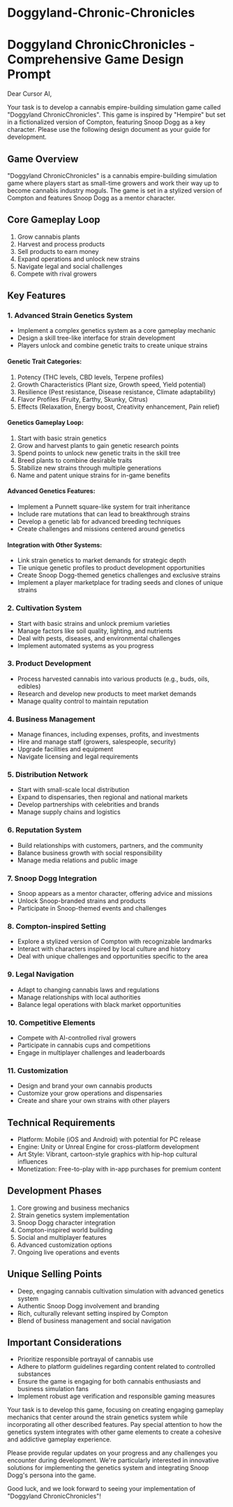 # Doggyland-Chronic-Chronicles

# Doggyland ChronicChronicles - Comprehensive Game Design Prompt

Dear Cursor AI,

Your task is to develop a cannabis empire-building simulation game called "Doggyland ChronicChronicles". This game is inspired by "Hempire" but set in a fictionalized version of Compton, featuring Snoop Dogg as a key character. Please use the following design document as your guide for development.

## Game Overview
"Doggyland ChronicChronicles" is a cannabis empire-building simulation game where players start as small-time growers and work their way up to become cannabis industry moguls. The game is set in a stylized version of Compton and features Snoop Dogg as a mentor character.

## Core Gameplay Loop
1. Grow cannabis plants
2. Harvest and process products
3. Sell products to earn money
4. Expand operations and unlock new strains
5. Navigate legal and social challenges
6. Compete with rival growers

## Key Features

### 1. Advanced Strain Genetics System
- Implement a complex genetics system as a core gameplay mechanic
- Design a skill tree-like interface for strain development
- Players unlock and combine genetic traits to create unique strains

#### Genetic Trait Categories:
1. Potency (THC levels, CBD levels, Terpene profiles)
2. Growth Characteristics (Plant size, Growth speed, Yield potential)
3. Resilience (Pest resistance, Disease resistance, Climate adaptability)
4. Flavor Profiles (Fruity, Earthy, Skunky, Citrus)
5. Effects (Relaxation, Energy boost, Creativity enhancement, Pain relief)

#### Genetics Gameplay Loop:
1. Start with basic strain genetics
2. Grow and harvest plants to gain genetic research points
3. Spend points to unlock new genetic traits in the skill tree
4. Breed plants to combine desirable traits
5. Stabilize new strains through multiple generations
6. Name and patent unique strains for in-game benefits

#### Advanced Genetics Features:
- Implement a Punnett square-like system for trait inheritance
- Include rare mutations that can lead to breakthrough strains
- Develop a genetic lab for advanced breeding techniques
- Create challenges and missions centered around genetics

#### Integration with Other Systems:
- Link strain genetics to market demands for strategic depth
- Tie unique genetic profiles to product development opportunities
- Create Snoop Dogg-themed genetics challenges and exclusive strains
- Implement a player marketplace for trading seeds and clones of unique strains

### 2. Cultivation System
- Start with basic strains and unlock premium varieties
- Manage factors like soil quality, lighting, and nutrients
- Deal with pests, diseases, and environmental challenges
- Implement automated systems as you progress

### 3. Product Development
- Process harvested cannabis into various products (e.g., buds, oils, edibles)
- Research and develop new products to meet market demands
- Manage quality control to maintain reputation

### 4. Business Management
- Manage finances, including expenses, profits, and investments
- Hire and manage staff (growers, salespeople, security)
- Upgrade facilities and equipment
- Navigate licensing and legal requirements

### 5. Distribution Network
- Start with small-scale local distribution
- Expand to dispensaries, then regional and national markets
- Develop partnerships with celebrities and brands
- Manage supply chains and logistics

### 6. Reputation System
- Build relationships with customers, partners, and the community
- Balance business growth with social responsibility
- Manage media relations and public image

### 7. Snoop Dogg Integration
- Snoop appears as a mentor character, offering advice and missions
- Unlock Snoop-branded strains and products
- Participate in Snoop-themed events and challenges

### 8. Compton-inspired Setting
- Explore a stylized version of Compton with recognizable landmarks
- Interact with characters inspired by local culture and history
- Deal with unique challenges and opportunities specific to the area

### 9. Legal Navigation
- Adapt to changing cannabis laws and regulations
- Manage relationships with local authorities
- Balance legal operations with black market opportunities

### 10. Competitive Elements
- Compete with AI-controlled rival growers
- Participate in cannabis cups and competitions
- Engage in multiplayer challenges and leaderboards

### 11. Customization
- Design and brand your own cannabis products
- Customize your grow operations and dispensaries
- Create and share your own strains with other players

## Technical Requirements
- Platform: Mobile (iOS and Android) with potential for PC release
- Engine: Unity or Unreal Engine for cross-platform development
- Art Style: Vibrant, cartoon-style graphics with hip-hop cultural influences
- Monetization: Free-to-play with in-app purchases for premium content

## Development Phases
1. Core growing and business mechanics
2. Strain genetics system implementation
3. Snoop Dogg character integration
4. Compton-inspired world building
5. Social and multiplayer features
6. Advanced customization options
7. Ongoing live operations and events

## Unique Selling Points
- Deep, engaging cannabis cultivation simulation with advanced genetics system
- Authentic Snoop Dogg involvement and branding
- Rich, culturally relevant setting inspired by Compton
- Blend of business management and social navigation

## Important Considerations
- Prioritize responsible portrayal of cannabis use
- Adhere to platform guidelines regarding content related to controlled substances
- Ensure the game is engaging for both cannabis enthusiasts and business simulation fans
- Implement robust age verification and responsible gaming measures

Your task is to develop this game, focusing on creating engaging gameplay mechanics that center around the strain genetics system while incorporating all other described features. Pay special attention to how the genetics system integrates with other game elements to create a cohesive and addictive gameplay experience.

Please provide regular updates on your progress and any challenges you encounter during development. We're particularly interested in innovative solutions for implementing the genetics system and integrating Snoop Dogg's persona into the game.

Good luck, and we look forward to seeing your implementation of "Doggyland ChronicChronicles"!

